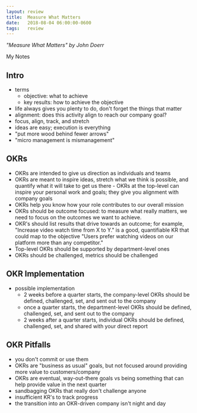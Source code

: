 ```yaml
---
layout: review
title:  Measure What Matters
date:   2018-08-04 06:00:00-0600
tags:   review
---
```


_"Measure What Matters" by John Doerr_

My Notes

## Intro

- terms
    - objective: what to achieve
    - key results: how to achieve the objective
- life always gives you plenty to do, don't forget the things that matter
- alignment: does this activity align to reach our company goal?
- focus, align, track, and stretch
- ideas are easy; execution is everything
- "put more wood behind fewer arrows"
- "micro management is mismanagement"

## OKRs

- OKRs are intended to give us direction as individuals and teams
- OKRs are meant to inspire ideas, stretch what we think is possible, and quantify what it will take to get us there - OKRs at the top-level can inspire your personal work and goals; they give you alignment with company goals
- OKRs help you know how your role contributes to our overall mission
- OKRs should be outcome focused: to measure what really matters, we need to focus on the outcomes we want to achieve.
- OKR's should list results that drive towards an outcome; for example, "Increase video watch time from X to Y." is a good, quantifiable KR that could map to the objective "Users prefer watching videos on our platform more than any competitor."
- Top-level OKRs should be supported by department-level ones
- OKRs should be challenged, metrics should be challenged

## OKR Implementation

- possible implementation
    - 2 weeks before a quarter starts, the company-level OKRs should be defined, challenged, set, and sent out to the company
    - once a quarter starts, the department-level OKRs should be defined, challenged, set, and sent out to the company
    - 2 weeks after a quarter starts, individual OKRs should be defined, challenged, set, and shared with your direct report

## OKR Pitfalls

- you don't commit or use them
- OKRs are "business as usual" goals, but not focused around providing more value to customers/company
- OKRs are eventual, way-out-there goals vs being something that can help provide value in the next quarter
- sandbagging OKRs that really don't challenge anyone
- insufficient KR's to track progress
- the transition into an OKR-driven company isn't night and day
